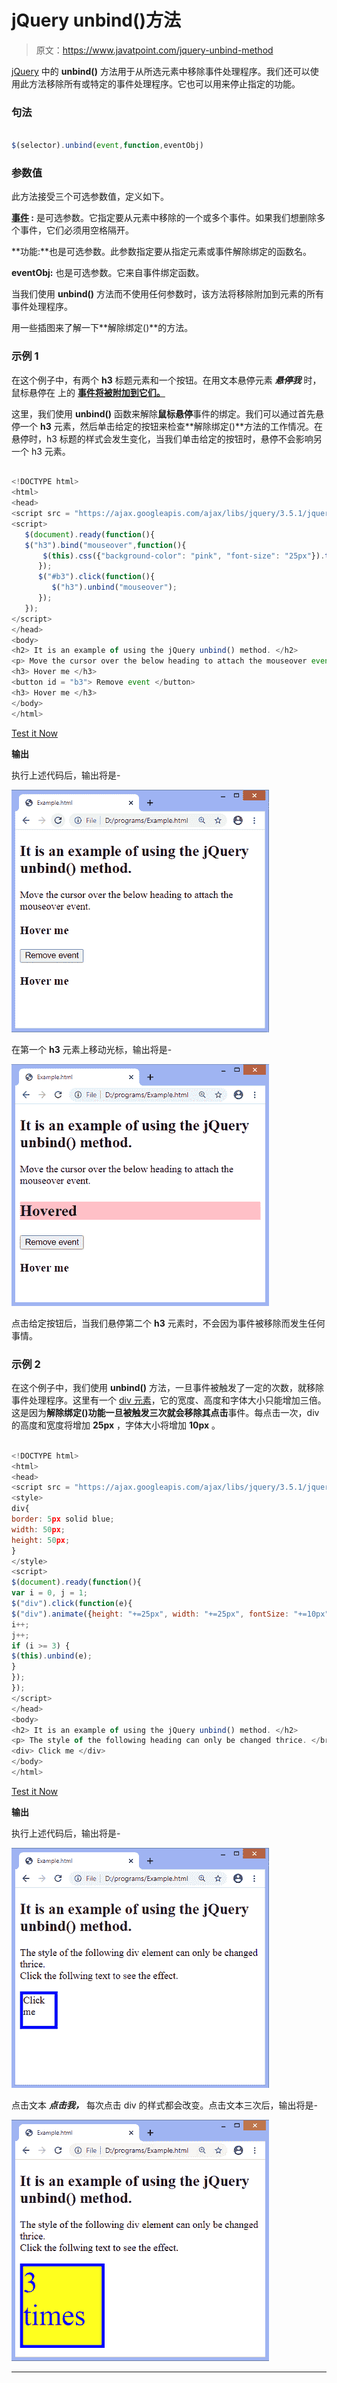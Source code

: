 # jQuery unbind()方法

> 原文：<https://www.javatpoint.com/jquery-unbind-method>

[jQuery](https://www.javatpoint.com/jquery-tutorial) 中的 **unbind()** 方法用于从所选元素中移除事件处理程序。我们还可以使用此方法移除所有或特定的事件处理程序。它也可以用来停止指定的功能。

### 句法

```js

$(selector).unbind(event,function,eventObj)

```

### 参数值

此方法接受三个可选参数值，定义如下。

**[事件](https://www.javatpoint.com/jquery-events) :** 是可选参数。它指定要从元素中移除的一个或多个事件。如果我们想删除多个事件，它们必须用空格隔开。

**功能:**也是可选参数。此参数指定要从指定元素或事件解除绑定的函数名。

**eventObj:** 也是可选参数。它来自事件绑定函数。

当我们使用 **unbind()** 方法而不使用任何参数时，该方法将移除附加到元素的所有事件处理程序。

用一些插图来了解一下**解除绑定()**的方法。

### 示例 1

在这个例子中，有两个 **h3** 标题元素和一个按钮。在用文本悬停元素 ***悬停我*** 时，鼠标悬停在 上的 **[事件将被附加到它们。](https://www.javatpoint.com/jquery-mouseover)**

这里，我们使用 **unbind()** 函数来解除**鼠标悬停**事件的绑定。我们可以通过首先悬停一个 **h3** 元素，然后单击给定的按钮来检查**解除绑定()**方法的工作情况。在悬停时，h3 标题的样式会发生变化，当我们单击给定的按钮时，悬停不会影响另一个 h3 元素。

```js

<!DOCTYPE html>
<html>
<head>
<script src = "https://ajax.googleapis.com/ajax/libs/jquery/3.5.1/jquery.min.js"> </script>
<script>
   $(document).ready(function(){
   $("h3").bind("mouseover",function(){
	   $(this).css({"background-color": "pink", "font-size": "25px"}).text("Hovered");
      });
      $("#b3").click(function(){
         $("h3").unbind("mouseover");
      });
   });
</script>
</head>
<body>
<h2> It is an example of using the jQuery unbind() method. </h2>
<p> Move the cursor over the below heading to attach the mouseover event. </p>
<h3> Hover me </h3>
<button id = "b3"> Remove event </button>
<h3> Hover me </h3>
</body>
</html>

```

[Test it Now](https://www.javatpoint.com/oprweb/test.jsp?filename=jquery-unbind-method1)

**输出**

执行上述代码后，输出将是-

![jQuery unbind() method](img/635aa38fee7ff624b39a29e1ed73fe9a.png)

在第一个 **h3** 元素上移动光标，输出将是-

![jQuery unbind() method](img/c7b6524a4f3eef1960374cfeaf903d76.png)

点击给定按钮后，当我们悬停第二个 **h3** 元素时，不会因为事件被移除而发生任何事情。

### 示例 2

在这个例子中，我们使用 **unbind()** 方法，一旦事件被触发了一定的次数，就移除事件处理程序。这里有一个 [div 元素](https://www.javatpoint.com/html-div-tag)，它的宽度、高度和字体大小只能增加三倍。这是因为**解除绑定()**功能一旦被触发三次就会移除其**点击**事件。每点击一次，div 的高度和宽度将增加 **25px** ，字体大小将增加 **10px** 。

```js

<!DOCTYPE html>
<html>
<head>
<script src = "https://ajax.googleapis.com/ajax/libs/jquery/3.5.1/jquery.min.js"> </script>
<style>
div{
border: 5px solid blue;
width: 50px;
height: 50px;
}
</style>
<script>
$(document).ready(function(){
var i = 0, j = 1;
$("div").click(function(e){
$("div").animate({height: "+=25px", width: "+=25px", fontSize: "+=10px"}).text(j + " times").css({"color": "blue", "background-color": "yellow"});
i++;
j++;
if (i >= 3) {
$(this).unbind(e);
}
});
});
</script>
</head>
<body>
<h2> It is an example of using the jQuery unbind() method. </h2>
<p> The style of the following heading can only be changed thrice. </br> Click the follwing text to see the effect. </p>
<div> Click me </div>
</body>
</html>

```

[Test it Now](https://www.javatpoint.com/oprweb/test.jsp?filename=jquery-unbind-method2)

**输出**

执行上述代码后，输出将是-

![jQuery unbind() method](img/b5ef8b7587871cd13a260e87d08ceaab.png)

点击文本 ***点击我，*** 每次点击 div 的样式都会改变。点击文本三次后，输出将是-

![jQuery unbind() method](img/be4b6fdee0b402901ce82128fed3d020.png)

* * *